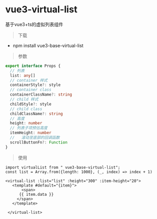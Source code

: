 # vue3-virtual-list

 基于vue3+ts的虚拟列表组件
> 下载
- npm install vue3-base-virtual-list
> 参数
```typescript
export interface Props {
  // 列表
  list: any[]
  // container 样式
  containerStyle?: style
  // container class
  containerClassName?: string
  // child 样式
  childStyle?: style
  // child class
  childClassName?: string
  // 高度
  height: number
  // 列表子项预估高度
  itemHeight: number
  //   滚动至底部的回调函数
  scrollButtonFn?: Function
}
```

> 使用
 ```text
import virtualList from " vue3-base-virtual-list";
const list = Array.from({length: 1000}, (_, index) => index + 1)

 <virtual-list :list="list" :height="300" :item-height="20">
    <template #default="{item}">
        <span>
       {{ item.data }}
      </span>
    </template>

  </virtual-list>
 ```